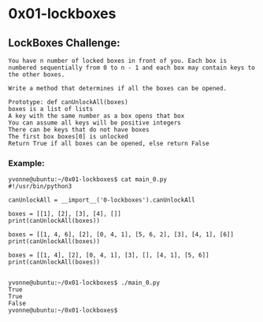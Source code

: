 # 0x01-lockboxes

## LockBoxes Challenge:
    You have n number of locked boxes in front of you. Each box is numbered sequentially from 0 to n - 1 and each box may contain keys to the other boxes.

    Write a method that determines if all the boxes can be opened.

    Prototype: def canUnlockAll(boxes)
    boxes is a list of lists
    A key with the same number as a box opens that box
    You can assume all keys will be positive integers
    There can be keys that do not have boxes
    The first box boxes[0] is unlocked
    Return True if all boxes can be opened, else return False

### Example:
    yvonne@ubuntu:~/0x01-lockboxes$ cat main_0.py
    #!/usr/bin/python3

    canUnlockAll = __import__('0-lockboxes').canUnlockAll

    boxes = [[1], [2], [3], [4], []]
    print(canUnlockAll(boxes))

    boxes = [[1, 4, 6], [2], [0, 4, 1], [5, 6, 2], [3], [4, 1], [6]]
    print(canUnlockAll(boxes))

    boxes = [[1, 4], [2], [0, 4, 1], [3], [], [4, 1], [5, 6]]
    print(canUnlockAll(boxes))


    yvonne@ubuntu:~/0x01-lockboxes$ ./main_0.py
    True
    True
    False
    yvonne@ubuntu:~/0x01-lockboxes$
